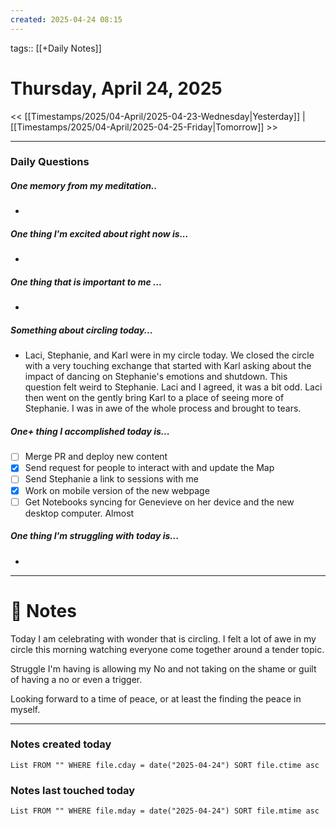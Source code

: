 ```yaml
---
created: 2025-04-24 08:15
---
```

tags:: [[+Daily Notes]]

# Thursday, April 24, 2025

<< [[Timestamps/2025/04-April/2025-04-23-Wednesday|Yesterday]] | [[Timestamps/2025/04-April/2025-04-25-Friday|Tomorrow]] >>

---
### Daily Questions
#####  One memory from my meditation..  
- 

#####  One thing I'm excited about right now is...
- 
##### One thing that is important to me ...
- 
##### Something about circling today...  
- Laci, Stephanie, and Karl were in my circle today. We closed the circle with a very touching exchange that started with Karl asking about the impact of dancing on Stephanie's emotions and shutdown. This question felt weird to Stephanie. Laci and I agreed, it was a bit odd. Laci then went on the gently bring Karl to a place of seeing more of Stephanie. I was in awe of the whole process and brought to tears. 
##### One+ thing I accomplished today is...
- [ ] Merge PR and deploy new content
- [x] Send request for people to interact with and update the Map
- [ ] Send Stephanie a link to sessions with me
- [x] Work on mobile version of the new webpage
- [ ] Get Notebooks syncing for Genevieve on her device and the new desktop computer. Almost

##### One thing I'm struggling with today is...
- 

---
# 📝 Notes
Today I am celebrating with wonder that is circling. I felt a lot of awe in my circle this morning watching everyone come together around a tender topic. 

Struggle I'm having is allowing my No and not taking on the shame or guilt of having a no or even a trigger. 

Looking forward to a time of peace, or at least the finding the peace in myself. 

---
### Notes created today
```dataview
List FROM "" WHERE file.cday = date("2025-04-24") SORT file.ctime asc
```

### Notes last touched today
```dataview
List FROM "" WHERE file.mday = date("2025-04-24") SORT file.mtime asc
```